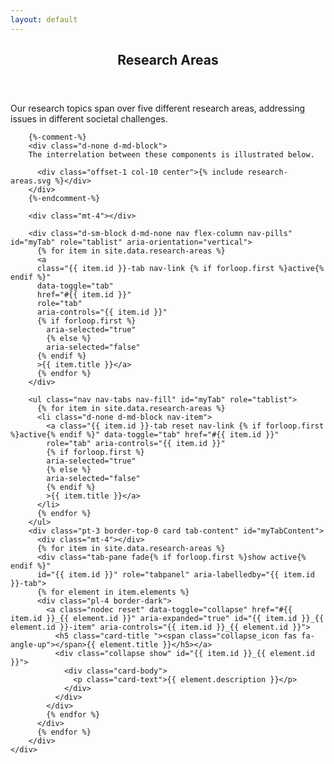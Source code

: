 ```yaml
---
layout: default
---
```

<style type="text/css">
  .collapse_icon {
    margin-right : 1ex;
  }
  .collapsed .collapse_icon {
    -webkit-transform: rotate(180deg);
    -moz-transform: rotate(180deg);
    -ms-transform: rotate(180deg);
    -o-transform: rotate(180deg);
    transform: rotate(180deg);
  }
</style>
<script type="text/javascript" charset="utf-8">

  var open_tab_imp = function( item, tab ){
    $( '[id*="-item"]')
      .filter("[aria-expanded=true]")
      .filter(":not(" + item + "-item" + ")")
      .each(function(i, e) {
        $( e ).trigger( 'click' );
    });
    // $( tab + "-tab" ).trigger( 'click' );
    tab = tab.substring( 1, tab.length );
    $( "." + tab + "-tab" ).each( function(i, e) {
      $( e ).trigger( 'click' );
    });
    if( $( item + "-item" ).attr( "aria-expanded" ) == "false" ){
      $( item + "-item" ).trigger( 'click' );
    }
    //return false;
  }

  var open_tab = function() {
    item = $( this ).attr( "xlink:href" );
    tab = item.split( "_" )[0];
    open_tab_imp( item, tab );
  };

  $( document ).ready( function() {
    $( "svg a" ).each( function( i, el ) {
      $( el ).click( open_tab );
    });
    var hash = window.location.href.substring( window.location.href.indexOf("#") );
    var tab_item = decodeURIComponent( hash );
    var tab = tab_item.split( "_" )[0];
    var item = tab_item;
    open_tab_imp( item, tab );
  });
</script>

<article id="main">
  <header class="major container">
    <h1 id="research-areas">Research Areas</h1>
  </header>
  <section class="wrapper card card-body style4 container">
    <div class="content">
        Our research topics span over five different research areas, addressing issues in different societal challenges.

        {%-comment-%}
        <div class="d-none d-md-block">
        The interrelation between these components is illustrated below.

          <div class="offset-1 col-10 center">{% include research-areas.svg %}</div>
        </div>
        {%-endcomment-%}

        <div class="mt-4"></div>

        <div class="d-sm-block d-md-none nav flex-column nav-pills" id="myTab" role="tablist" aria-orientation="vertical">
          {% for item in site.data.research-areas %}
          <a 
          class="{{ item.id }}-tab nav-link {% if forloop.first %}active{% endif %}"
          data-toggle="tab" 
          href="#{{ item.id }}" 
          role="tab" 
          aria-controls="{{ item.id }}" 
          {% if forloop.first %}
            aria-selected="true"
            {% else %}
            aria-selected="false"
          {% endif %}
          >{{ item.title }}</a>
          {% endfor %}
        </div>

        <ul class="nav nav-tabs nav-fill" id="myTab" role="tablist">
          {% for item in site.data.research-areas %}
          <li class="d-none d-md-block nav-item">
            <a class="{{ item.id }}-tab reset nav-link {% if forloop.first %}active{% endif %}" data-toggle="tab" href="#{{ item.id }}"
            role="tab" aria-controls="{{ item.id }}"
            {% if forloop.first %}
            aria-selected="true"
            {% else %}
            aria-selected="false"
            {% endif %}
            >{{ item.title }}</a>
          </li>
          {% endfor %}
        </ul>
        <div class="pt-3 border-top-0 card tab-content" id="myTabContent">
          <div class="mt-4"></div>
          {% for item in site.data.research-areas %}
          <div class="tab-pane fade{% if forloop.first %}show active{% endif %}"
          id="{{ item.id }}" role="tabpanel" aria-labelledby="{{ item.id }}-tab">
          {% for element in item.elements %}
          <div class="pl-4 border-dark">
            <a class="nodec reset" data-toggle="collapse" href="#{{ item.id }}_{{ element.id }}" aria-expanded="true" id="{{ item.id }}_{{ element.id }}-item" aria-controls="{{ item.id }}_{{ element.id }}">
              <h5 class="card-title "><span class="collapse_icon fas fa-angle-up"></span>{{ element.title }}</h5></a>
              <div class="collapse show" id="{{ item.id }}_{{ element.id }}">
                <div class="card-body">
                  <p class="card-text">{{ element.description }}</p>
                </div>
              </div>
            </div>
            {% endfor %}
          </div>
          {% endfor %}
        </div>
    </div>
  </section>
</article>